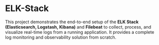 # ELK-Stack
This project demonstrates the end-to-end setup of the **ELK Stack (Elasticsearch, Logstash, Kibana)** and **Filebeat** to collect, process, and visualize real-time logs from a running application. It provides a complete log monitoring and observability solution from scratch.
